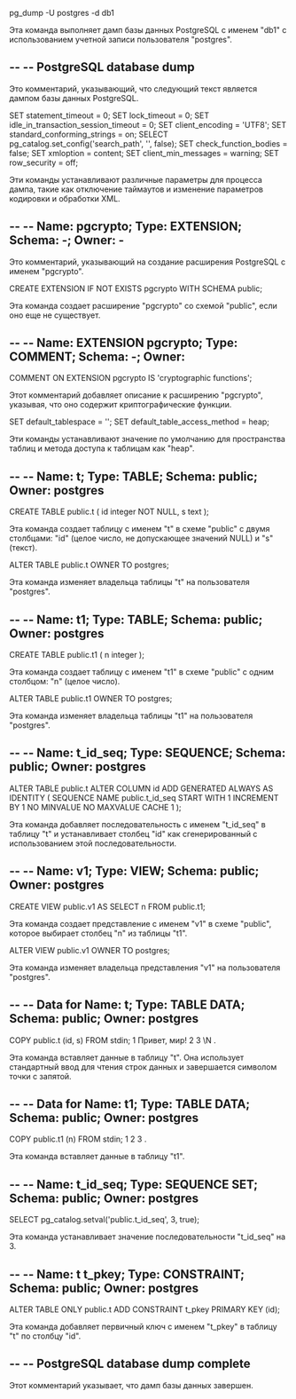 pg_dump -U postgres -d db1

Эта команда выполняет дамп базы данных PostgreSQL с именем "db1" с использованием учетной записи пользователя "postgres".

--
-- PostgreSQL database dump
--

Это комментарий, указывающий, что следующий текст является дампом базы данных PostgreSQL.

SET statement_timeout = 0;
SET lock_timeout = 0;
SET idle_in_transaction_session_timeout = 0;
SET client_encoding = 'UTF8';
SET standard_conforming_strings = on;
SELECT pg_catalog.set_config('search_path', '', false);
SET check_function_bodies = false;
SET xmloption = content;
SET client_min_messages = warning;
SET row_security = off;

Эти команды устанавливают различные параметры для процесса дампа, такие как отключение таймаутов и изменение параметров кодировки и обработки XML.

--
-- Name: pgcrypto; Type: EXTENSION; Schema: -; Owner: -
--

Это комментарий, указывающий на создание расширения PostgreSQL с именем "pgcrypto".

CREATE EXTENSION IF NOT EXISTS pgcrypto WITH SCHEMA public;

Эта команда создает расширение "pgcrypto" со схемой "public", если оно еще не существует.

--
-- Name: EXTENSION pgcrypto; Type: COMMENT; Schema: -; Owner: 
--

COMMENT ON EXTENSION pgcrypto IS 'cryptographic functions';

Этот комментарий добавляет описание к расширению "pgcrypto", указывая, что оно содержит криптографические функции.

SET default_tablespace = '';
SET default_table_access_method = heap;

Эти команды устанавливают значение по умолчанию для пространства таблиц и метода доступа к таблицам как "heap".

--
-- Name: t; Type: TABLE; Schema: public; Owner: postgres
--

CREATE TABLE public.t (
    id integer NOT NULL,
    s text
);

Эта команда создает таблицу с именем "t" в схеме "public" с двумя столбцами: "id" (целое число, не допускающее значений NULL) и "s" (текст).

ALTER TABLE public.t OWNER TO postgres;

Эта команда изменяет владельца таблицы "t" на пользователя "postgres".

--
-- Name: t1; Type: TABLE; Schema: public; Owner: postgres
--

CREATE TABLE public.t1 (
    n integer
);

Эта команда создает таблицу с именем "t1" в схеме "public" с одним столбцом: "n" (целое число).

ALTER TABLE public.t1 OWNER TO postgres;

Эта команда изменяет владельца таблицы "t1" на пользователя "postgres".

--
-- Name: t_id_seq; Type: SEQUENCE; Schema: public; Owner: postgres
--

ALTER TABLE public.t ALTER COLUMN id ADD GENERATED ALWAYS AS IDENTITY (
    SEQUENCE NAME public.t_id_seq
    START WITH 1
    INCREMENT BY 1
    NO MINVALUE
    NO MAXVALUE
    CACHE 1
);

Эта команда добавляет последовательность с именем "t_id_seq" в таблицу "t" и устанавливает столбец "id" как сгенерированный с использованием этой последовательности.

--
-- Name: v1; Type: VIEW; Schema: public; Owner: postgres
--

CREATE VIEW public.v1 AS
 SELECT n
   FROM public.t1;

Эта команда создает представление с именем "v1" в схеме "public", которое выбирает столбец "n" из таблицы "t1".

ALTER VIEW public.v1 OWNER TO postgres;

Эта команда изменяет владельца представления "v1" на пользователя "postgres".

--
-- Data for Name: t; Type: TABLE DATA; Schema: public; Owner: postgres
--

COPY public.t (id, s) FROM stdin;
1 Привет, мир!
2 
3 \N
\.

Эта команда вставляет данные в таблицу "t". Она использует стандартный ввод для чтения строк данных и завершается символом точки с запятой.

--
-- Data for Name: t1; Type: TABLE DATA; Schema: public; Owner: postgres
--

COPY public.t1 (n) FROM stdin;
1
2
3
\.

Эта команда вставляет данные в таблицу "t1".

--
-- Name: t_id_seq; Type: SEQUENCE SET; Schema: public; Owner: postgres
--

SELECT pg_catalog.setval('public.t_id_seq', 3, true);

Эта команда устанавливает значение последовательности "t_id_seq" на 3.

--
-- Name: t t_pkey; Type: CONSTRAINT; Schema: public; Owner: postgres
--

ALTER TABLE ONLY public.t
    ADD CONSTRAINT t_pkey PRIMARY KEY (id);

Эта команда добавляет первичный ключ с именем "t_pkey" в таблицу "t" по столбцу "id".

--
-- PostgreSQL database dump complete
--

Этот комментарий указывает, что дамп базы данных завершен.